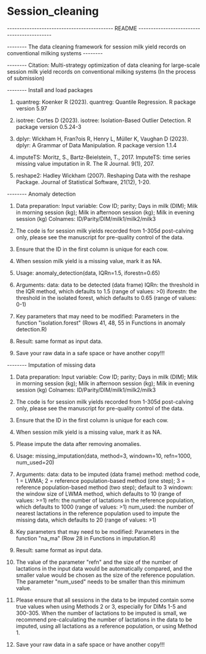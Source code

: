 # Session_cleaning

------------------------------------------- README -------------------------------------------

-------- The data cleaning framework for session milk yield records on conventional milking systems --------

-------- Citation: Multi-strategy optimization of data cleaning for large-scale session milk yield records on conventional milking systems (In the process of submission)

-------- Install and load packages
1. quantreg: Koenker R (2023). quantreg: Quantile Regression. R package version 5.97

2. isotree: Cortes D (2023). isotree: Isolation-Based Outlier Detection. R package version 0.5.24-3

3. dplyr: Wickham H, Fran?ois R, Henry L, Müller K, Vaughan D (2023). dplyr: A Grammar of Data Manipulation. R package version 1.1.4

4. imputeTS: Moritz, S., Bartz-Beielstein, T., 2017. ImputeTS: time series missing value imputation in R. The R Journal. 9(1), 207.

5. reshape2: Hadley Wickham (2007). Reshaping Data with the reshape Package. Journal of Statistical Software, 21(12), 1-20.

-------- Anomaly detection
1. Data preparation:
    Input variable: Cow ID; parity; Days in milk (DIM); Milk in morning session (kg); Milk in afternoon session (kg); Milk in evening session (kg)
    Colnames: ID/Parity/DIM/milk1/milk2/milk3
    
2. The code is for session milk yields recorded from 1-305d post-calving only, please see the manuscript for pre-quality control of the data.

3. Ensure that the ID in the first column is unique for each cow.

4. When session milk yield is a missing value, mark it as NA.

5. Usage: anomaly_detection(data, IQRn=1.5, iforestn=0.65)

6. Arguments:
    data: data to be detected (data frame)
    IQRn: the threshold in the IQR method, which defaults to 1.5 (range of values: >0)
    iforestn: the threshold in the isolated forest, which defaults to 0.65 (range of values: 0-1)

7. Key parameters that may need to be modified:
    Parameters in the function "isolation.forest" (Rows 41, 48, 55 in Functions in anomaly detection.R)

8. Result: same format as input data.

9. Save your raw data in a safe space or have another copy!!!


-------- Imputation of missing data
1. Data preparation:
    Input variable: Cow ID; parity; Days in milk (DIM); Milk in morning session (kg); Milk in afternoon session (kg); Milk in evening session (kg)
    Colnames: ID/Parity/DIM/milk1/milk2/milk3

2. The code is for session milk yields recorded from 1-305d post-calving only, please see the manuscript for pre-quality control of the data.

3. Ensure that the ID in the first column is unique for each cow.

4. When session milk yield is a missing value, mark it as NA.

5. Please impute the data after removing anomalies.

6. Usage: missing_imputation(data, method=3, windown=10, refn=1000, num_used=20)

7. Arguments: 
    data: data to be imputed (data frame)
    method: method code, 1 = LWMA; 2 = reference population-based method (one step); 3 = reference population-based method (two step); default to 3
    windown: the window size of LWMA method, which defaults to 10 (range of values: >=1)
    refn: the number of lactations in the reference population, which defaults to 1000 (range of values: >1)
    num_used: the number of nearest lactations in the reference population used to impute the missing data, which defaults to 20 (range of values: >1)

8. Key parameters that may need to be modified:
    Parameters in the function "na_ma" (Row 28 in Functions in imputation.R)

9. Result: same format as input data.

10. The value of the parameter "refn" and the size of the number of lactations in the input data would be automatically compared, and the smaller value would be chosen as the size of the reference population. The parameter "num_used" needs to be smaller than this minimum value.

11. Please ensure that all sessions in the data to be imputed contain some true values when using Methods 2 or 3, especially for DIMs 1-5 and 300-305. When the number of lactations to be imputed is small, we recommend pre-calculating the number of lactations in the data to be imputed, using all lactations as a reference population, or using Method 1.

12. Save your raw data in a safe space or have another copy!!!
